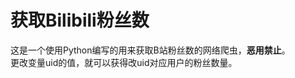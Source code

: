 # 获取Bilibili粉丝数
这是一个使用Python编写的用来获取B站粉丝数的网络爬虫，<strong>恶用禁止</strong>。<br>
更改变量uid的值，就可以获得改uid对应用户的粉丝数量。<br>
